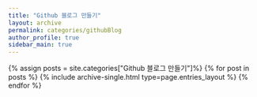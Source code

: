 ```yaml
---
title: "Github 블로그 만들기"
layout: archive
permalink: categories/githubBlog
author_profile: true
sidebar_main: true
---
```


{% assign posts = site.categories["Github 블로그 만들기"]%}
{% for post in posts %} {% include archive-single.html type=page.entries_layout %} {% endfor %}
